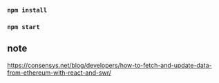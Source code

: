 
### `npm install`
### `npm start`


## note
https://consensys.net/blog/developers/how-to-fetch-and-update-data-from-ethereum-with-react-and-swr/